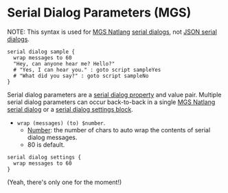 # Serial Dialog Parameters (MGS)

NOTE: This syntax is used for [MGS Natlang](../mgs/mgs_natlang) [serial dialogs](../mgs/serial_dialogs_mgs), not [JSON serial dialogs](../dialogs/serial_dialogs_json).

```mgs{2}
serial dialog sample {
  wrap messages to 60
  "Hey, can anyone hear me? Hello?"
  # "Yes, I can hear you." : goto script sampleYes
  # "What did you say?" : goto script sampleNo
}
```

Serial dialog parameters are a [serial dialog property](../dialogs/serial_dialog_properties) and value pair. Multiple serial dialog parameters can occur back-to-back in a single [MGS Natlang serial dialog](../mgs/serial_dialogs_mgs) or a [serial dialog settings block](../mgs/serial_dialog_settings_block).

- `wrap (messages) (to) $number`.
	- [Number](../mgs/variables/number): the number of chars to auto wrap the contents of serial dialog messages.
	- 80 is default.

```mgs{2}
serial dialog settings {
  wrap messages to 60
}
```

(Yeah, there's only one for the moment!)
